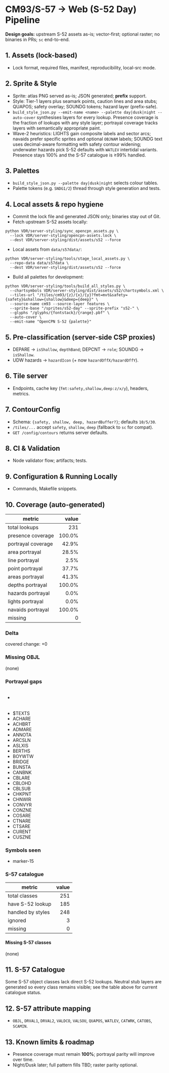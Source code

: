 # CM93/S-57 → Web (S-52 Day) Pipeline

**Design goals:** upstream S-52 assets as-is; vector-first; optional raster; no binaries in PRs; `sc` end-to-end.

## 1. Assets (lock-based)
- Lock format, required files, manifest, reproducibility, local-src mode.

## 2. Sprite & Style
- Sprite: atlas PNG served as-is; JSON generated; **prefix** support.
- Style: Tier-1 layers plus seamark points, caution lines and area stubs; QUAPOS; safety overlay; SOUNDG tokens; hazard layer (prefix-safe).
 - `build_style_json.py --emit-name <name> --palette day|dusk|night --auto-cover` synthesises layers for every lookup.
   Presence coverage is the fraction of lookups with any style layer;
   portrayal coverage tracks layers with semantically appropriate paint.
 - Wave-2 heuristics: LIGHTS gain composite labels and sector arcs; navaids prefer specific sprites and optional `OBJNAM` labels; SOUNDG text uses decimal-aware formatting with safety contour widening; underwater hazards pick S-52 defaults with `WATLEV` intertidal variants. Presence stays 100% and the S-57 catalogue is ≥99% handled.

## 3. Palettes
- `build_style_json.py --palette day|dusk|night` selects colour tables.
- Palette tokens (e.g. `SNDG1/2`) thread through style generation and tests.

## 4. Local assets & repo hygiene
- Commit the lock file and generated JSON only; binaries stay out of Git.
- Fetch upstream S-52 assets locally:

```
python VDR/server-styling/sync_opencpn_assets.py \
  --lock VDR/server-styling/opencpn-assets.lock \
  --dest VDR/server-styling/dist/assets/s52 --force
```
- Local assets from `data/s57data/`:

```
python VDR/server-styling/tools/stage_local_assets.py \
  --repo-data data/s57data \
  --dest VDR/server-styling/dist/assets/s52 --force
```
- Build all palettes for development:

```
python VDR/server-styling/tools/build_all_styles.py \
  --chartsymbols VDR/server-styling/dist/assets/s52/chartsymbols.xml \
  --tiles-url "/tiles/cm93/{z}/{x}/{y}?fmt=mvt&safety={safety}&shallow={shallow}&deep={deep}" \
  --source-name cm93 --source-layer features \
  --sprite-base "/sprites/s52-day" --sprite-prefix "s52-" \
  --glyphs "/glyphs/{fontstack}/{range}.pbf" \
  --auto-cover \
  --emit-name "OpenCPN S-52 {palette}"
```

## 5. Pre-classification (server-side CSP proxies)
- DEPARE → `isShallow`, `depthBand`; DEPCNT → `role`; SOUNDG → `isShallow`.
- UDW hazards → `hazardIcon` (+ now `hazardOffX/hazardOffY`).

## 6. Tile server
- Endpoints, cache key (`fmt:safety,shallow,deep:z/x/y`), headers, metrics.

## 7. ContourConfig
- Schema: `{safety, shallow, deep, hazardBuffer?}`; defaults `10/5/30`.
- `/tiles/...` accept `safety`, `shallow`, `deep` (fallback to `sc` for compat).
- `GET /config/contours` returns server defaults.

## 8. CI & Validation
- Node validator flow; artifacts; tests.

## 9. Configuration & Running Locally
- Commands, Makefile snippets.

## 10. Coverage (auto-generated)
<!-- BEGIN:S52_COVERAGE -->
| metric | value |
| --- | ---: |
| total lookups | 231 |
| presence coverage | 100.0% |
| portrayal coverage | 42.9% |
| area portrayal | 28.5% |
| line portrayal | 2.5% |
| point portrayal | 37.7% |
| areas portrayal | 41.3% |
| depths portrayal | 100.0% |
| hazards portrayal | 0.0% |
| lights portrayal | 0.0% |
| navaids portrayal | 100.0% |
| missing | 0 |

### Delta
covered change: +0

### Missing OBJL
(none)

### Portrayal gaps
- ######
- $TEXTS
- ACHARE
- ACHBRT
- ADMARE
- ANNOTA
- ARCSLN
- ASLXIS
- BERTHS
- BOYWTW
- BRIDGE
- BUNSTA
- CANBNK
- CBLARE
- CBLOHD
- CBLSUB
- CHKPNT
- CHNWIR
- CONVYR
- CONZNE
- COSARE
- CTNARE
- CTSARE
- CURENT
- CUSZNE

### Symbols seen
- marker-15

### S-57 catalogue
| metric | value |
| --- | ---: |
| total classes | 251 |
| have S-52 lookup | 185 |
| handled by styles | 248 |
| ignored | 3 |
| missing | 0 |

#### Missing S-57 classes
(none)
<!-- END:S52_COVERAGE -->

## 11. S-57 Catalogue
Some S-57 object classes lack direct S-52 lookups. Neutral stub layers are
generated so every class remains visible; see the table above for current
catalogue status.

## 12. S-57 attribute mapping
- `OBJL`, `DRVAL1`, `DRVAL2`, `VALDCO`, `VALSOU`, `QUAPOS`,
  `WATLEV`, `CATWRK`, `CATOBS`, `SCAMIN`.

## 13. Known limits & roadmap
- Presence coverage must remain **100%**; portrayal parity will improve over time.
- Night/Dusk later; full pattern fills TBD; raster parity optional.
